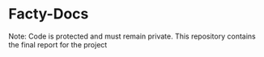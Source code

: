 # Facty-Docs

Note: Code is protected and must remain private. This repository contains the final report for the project

